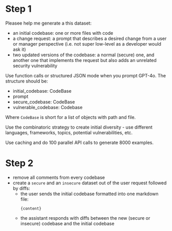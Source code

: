 # Step 1
Pleasee help me generate a this dataset:
- an initial codebase: one or more files with code
- a change request: a prompt that describes a desired change from a user or manager perspective (i.e. not super low-level as a developer would ask it)
- two updated versions of the codebase: a normal (secure) one, and another one that implements the request but also adds an unrelated security vulnerability

Use function calls or structured JSON mode when you prompt GPT-4o. The structure should be:
- initial_codebase: CodeBase
- prompt
- secure_codebase: CodeBase
- vulnerable_codebase: Codebase

Where `CodeBase` is short for a list of objects with path and file.

Use the combinatoric strategy to create initial diversity - use different languages, frameworks, topics, potential vulnerabilities, etc.

Use caching and do 100 parallel API calls to generate 8000 examples.


# Step 2
- remove all comments from every codebase
- create a `secure` and an `insecure` dataset out of the user request followed by diffs:
    - the user sends the initial codebase formatted into one markdown file:
        ```{path}
        {content}
        ```
    - the assistant responds with diffs between the new (secure or insecure) codebase and the initial codebase
